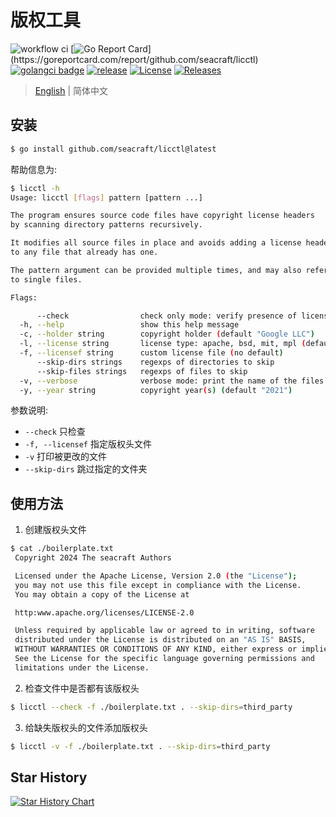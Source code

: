 # 版权工具
![workflow ci](https://github.com/seacraft/licctl/actions/workflows/ci.yml/badge.svg)
[![Go Report Card](https://goreportcard.com/badge/github.com/seacraft/licctl?)](https://goreportcard.com/report/github.com/seacraft/licctl)
[![golangci badge](https://github.com/golangci/golangci-web/blob/master/src/assets/images/badge_a_plus_flat.svg)](https://golangci.com/r/github.com/seacraft/licctl)
[![release](https://img.shields.io/github/release-pre/seacraft/licctl.svg)](https://github.com/seacraft/licctl/releases)
[![License](https://img.shields.io/badge/License-Apache%202.0-blue.svg)](https://github.com/seacraft/licctl/blob/main/LICENSE)
[![Releases](https://img.shields.io/github/downloads/seacraft/licctl/total.svg)](https://github.com/seacraft/licctl/releases)


> [English](README.md) | 简体中文

## 安装

```bash
$ go install github.com/seacraft/licctl@latest
```

帮助信息为:

```bash
$ licctl -h
Usage: licctl [flags] pattern [pattern ...]

The program ensures source code files have copyright license headers
by scanning directory patterns recursively.

It modifies all source files in place and avoids adding a license header
to any file that already has one.

The pattern argument can be provided multiple times, and may also refer
to single files.

Flags:

      --check                check only mode: verify presence of license headers and exit with non-zero code if missing
  -h, --help                 show this help message
  -c, --holder string        copyright holder (default "Google LLC")
  -l, --license string       license type: apache, bsd, mit, mpl (default "apache")
  -f, --licensef string      custom license file (no default)
      --skip-dirs strings    regexps of directories to skip
      --skip-files strings   regexps of files to skip
  -v, --verbose              verbose mode: print the name of the files that are modified
  -y, --year string          copyright year(s) (default "2021")
```

参数说明:

- `--check` 只检查
- `-f, --licensef` 指定版权头文件
- `-v` 打印被更改的文件
- `--skip-dirs` 跳过指定的文件夹

## 使用方法

1. 创建版权头文件

```bash
$ cat ./boilerplate.txt
 Copyright 2024 The seacraft Authors

 Licensed under the Apache License, Version 2.0 (the "License");
 you may not use this file except in compliance with the License.
 You may obtain a copy of the License at

 http:www.apache.org/licenses/LICENSE-2.0

 Unless required by applicable law or agreed to in writing, software
 distributed under the License is distributed on an "AS IS" BASIS,
 WITHOUT WARRANTIES OR CONDITIONS OF ANY KIND, either express or implied.
 See the License for the specific language governing permissions and
 limitations under the License.
```

2. 检查文件中是否都有该版权头

```bash
$ licctl --check -f ./boilerplate.txt . --skip-dirs=third_party
```

3. 给缺失版权头的文件添加版权头

```bash
$ licctl -v -f ./boilerplate.txt . --skip-dirs=third_party
```
## Star History

[![Star History Chart](https://api.star-history.com/svg?repos=seacraft/licctl&type=Date)](https://star-history.com/#seacraft/licctl)
